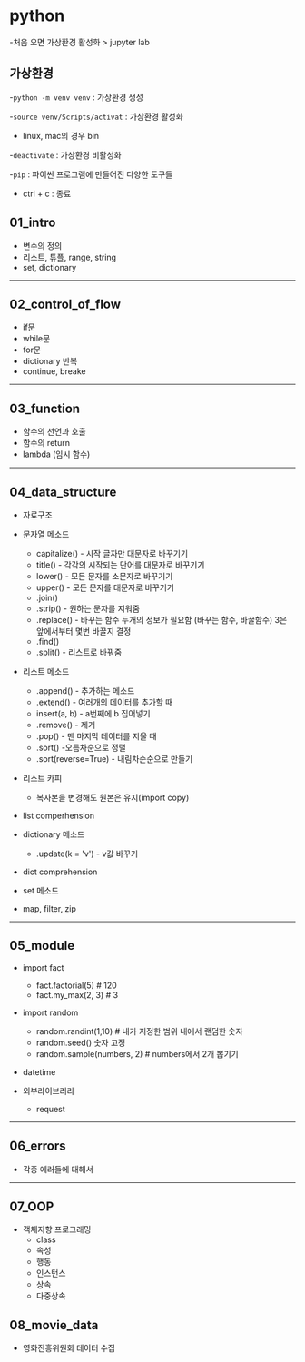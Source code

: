 # python

-처음 오면 가상환경 활성화 > jupyter lab
## 가상환경

-`python -m venv venv` : 가상환경 생성

-`source venv/Scripts/activat` : 가상환경 활성화
  - linux, mac의 경우 bin

-`deactivate` : 가상환경 비활성화

-`pip` : 파이썬 프로그램에 만들어진 다양한 도구들 

- ctrl + c : 종료


## 01_intro
  - 변수의 정의
  - 리스트, 튜플, range, string
  - set, dictionary

---

## 02_control_of_flow
  - if문
  - while문
  - for문
  - dictionary 반복
  - continue, breake
---

## 03_function
  - 함수의 선언과 호출
  - 함수의 return
  - lambda (임시 함수)
---

## 04_data_structure
  - 자료구조
  - 문자열 메소드
     - capitalize() - 시작 글자만 대문자로 바꾸기기
     - title() - 각각의 시작되는 단어를 대문자로 바꾸기기
     - lower() - 모든 문자를 소문자로 바꾸기기
     - upper() - 모든 문자를 대문자로 바꾸기기
    - .join()
    - .strip() - 원하는 문자를 지워줌
    - .replace() - 바꾸는 함수 두개의 정보가 필요함 (바꾸는 함수, 바꿀함수) 3은 앞에서부터 몇번 바꿀지 결정
    - .find() 
    - .split() - 리스트로 바꿔줌
  - 리스트 메소드
    - .append() - 추가하는 메소드
    - .extend() - 여러개의 데이터를 추가할 때
    - insert(a, b) - a번째에 b 집어넣기
    - .remove() - 제거
    - .pop() - 맨 마지막 데이터를 지울 때
    - .sort() -오름차순으로 정렬
    - .sort(reverse=True) - 내림차순순으로 만들기

  - 리스트 카피
    - 복사본을 변경해도 원본은 유지(import copy)

  - list comperhension
  
  - dictionary 메소드
    - .update(k = 'v') - v값 바꾸기
  
  - dict comprehension

  - set 메소드
  
  - map, filter, zip
  ---
  ## 05_module
  - import fact
    - fact.factorial(5) # 120
    - fact.my_max(2, 3) # 3
  - import random
    - random.randint(1,10) # 내가 지정한 범위 내에서 랜덤한 숫자
    - random.seed() 숫자 고정
    - random.sample(numbers, 2) # numbers에서 2개 뽑기기
  
  - datetime

  - 외부라이브러리
    - request
---
## 06_errors
  - 각종 에러들에 대해서
---

## 07_OOP
  - 객체지향 프로그래밍
    - class
    - 속성
    - 행동
    - 인스턴스
    - 상속
    - 다중상속

## 08_movie_data
  - 영화진흥위원회 데이터 수집